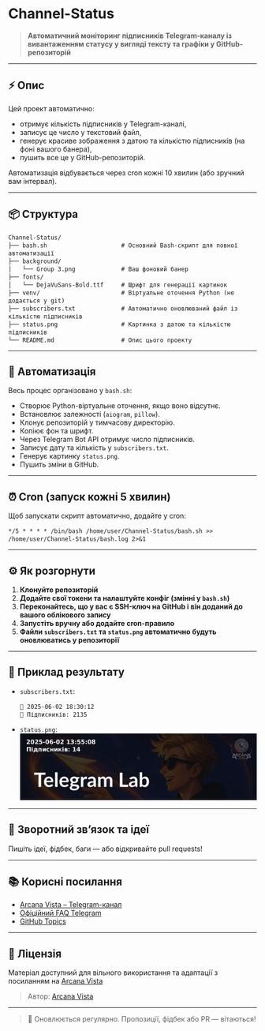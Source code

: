 <!--
  Title: Channel-Status Telegram Subscriber Monitor
  Description: Автоматичний моніторинг кількості підписників Telegram-каналу з відображенням статусу у вигляді тексту та графіки у GitHub-репозиторії. Автоматичне оновлення, зручна інтеграція для ботів, проєктів та аналітики.
  Keywords: telegram, телеграм, підписники, моніторинг, subscribers, channel, канал, status, github, auto, автоматизація, скрипт, bash, python, bot, бот, аналітика, банер, графіка, кількість, віджет, automation, image, pillow, aiogram, bash, cron, open source, telegram bot, python script
-->


# Channel-Status

> **Автоматичний моніторинг підписників Telegram-каналу із вивантаженням статусу у вигляді тексту та графіки у GitHub-репозиторій**

---

## ⚡ Опис

Цей проект автоматично:
- отримує кількість підписників у Telegram-каналі,
- записує це число у текстовий файл,
- генерує красиве зображення з датою та кількістю підписників (на фоні вашого банера),
- пушить все це у GitHub-репозиторій.

Автоматизація відбувається через cron кожні 10 хвилин (або зручний вам інтервал).

---

## 📦 Структура

```
Channel-Status/
├── bash.sh                     # Основний Bash-скрипт для повної автоматизації
├── background/
│   └── Group 3.png             # Ваш фоновий банер
├── fonts/
│   └── DejaVuSans-Bold.ttf     # Шрифт для генерації картинок
├── venv/                       # Віртуальне оточення Python (не додається у git)
├── subscribers.txt             # Автоматично оновлюваний файл із кількістю підписників
├── status.png                  # Картинка з датою та кількістю підписників
└── README.md                   # Опис цього проекту
```

---

## 🚀 Автоматизація

Весь процес організовано у `bash.sh`:

- Створює Python-віртуальне оточення, якщо воно відсутнє.
- Встановлює залежності (`aiogram`, `pillow`).
- Клонує репозиторій у тимчасову директорію.
- Копіює фон та шрифт.
- Через Telegram Bot API отримує число підписників.
- Записує дату та кількість у `subscribers.txt`.
- Генерує картинку `status.png`.
- Пушить зміни в GitHub.

---

## ⏰ Cron (запуск кожні 5 хвилин)

Щоб запускати скрипт автоматично, додайте у cron:

```cron
*/5 * * * * /bin/bash /home/user/Channel-Status/bash.sh >> /home/user/Channel-Status/bash.log 2>&1
```

---

## ⚙️ Як розгорнути

1. **Клонуйте репозиторій**
2. **Додайте свої токени та налаштуйте конфіг (змінні у `bash.sh`)**
3. **Переконайтесь, що у вас є SSH-ключ на GitHub і він доданий до вашого облікового запису**
4. **Запустіть вручну або додайте cron-правило**
5. **Файли `subscribers.txt` та `status.png` автоматично будуть оновлюватись у репозиторії**

---

## 📝 Приклад результату

- `subscribers.txt`:
  ```
  📅 2025-06-02 18:30:12
  👥 Підписників: 2135
  ```
- `status.png`:  
  ![Статус](status.png)

---

## 💬 Зворотний зв’язок та ідеї

Пишіть ідеї, фідбек, баги — або відкривайте pull requests!

---

## 📚 Корисні посилання

- [Arcana Vista – Telegram-канал](https://t.me/+OU1lpTQbSpA3OTdi)
- [Офіційний FAQ Telegram](https://telegram.org/faq)
- [GitHub Topics](https://github.com/topics/telegram)

---

## 📝 Ліцензія

Матеріал доступний для вільного використання та адаптації з посиланням на [Arcana Vista](https://t.me/+OU1lpTQbSpA3OTdi)

> Автор: [Arcana Vista](https://t.me/+OU1lpTQbSpA3OTdi) 

---


> 🔄 Оновлюється регулярно. Пропозиції, фідбек або PR — вітаються!
